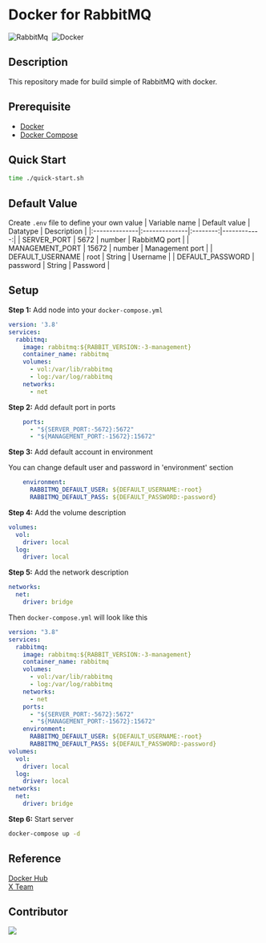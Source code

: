 # Docker for RabbitMQ
<img alt="RabbitMq" src="https://img.shields.io/badge/RabbitMq-FF6600?&style=flat&logo=rabbitmq&logoColor=FFFFFF">&nbsp;
<img alt="Docker" src="https://img.shields.io/badge/Docker-2496ED?&style=flat&logo=docker&logoColor=ffffff">&nbsp;

## Description
This repository made for build simple of RabbitMQ with docker.

## Prerequisite
* [Docker](https://docs.docker.com/engine/install/ubuntu/)
* [Docker Compose](https://docs.docker.com/compose/install/)

## Quick Start
```bash
time ./quick-start.sh
```

## Default Value
Create `.env` file to define your own value
| Variable name | Default value | Datatype | Description |
|:--------------|:--------------|:--------:|------------:|
| SERVER_PORT | 5672 | number | RabbitMQ port |
| MANAGEMENT_PORT | 15672 | number | Management port |
| DEFAULT_USERNAME | root | String | Username |
| DEFAULT_PASSWORD | password | String | Password |

## Setup
**Step 1:** Add node into your `docker-compose.yml`
```yaml
version: '3.8'
services:
  rabbitmq:
    image: rabbitmq:${RABBIT_VERSION:-3-management}
    container_name: rabbitmq
    volumes:
      - vol:/var/lib/rabbitmq
      - log:/var/log/rabbitmq
    networks:
      - net
```
**Step 2:** Add default port in ports
```yaml
    ports:
      - "${SERVER_PORT:-5672}:5672"
      - "${MANAGEMENT_PORT:-15672}:15672"
```

**Step 3:** Add default account in environment

You can change default user and password in 'environment' section
```yaml
    environment:
      RABBITMQ_DEFAULT_USER: ${DEFAULT_USERNAME:-root}
      RABBITMQ_DEFAULT_PASS: ${DEFAULT_PASSWORD:-password}
```
**Step 4:** Add the volume description
```yaml
volumes:
  vol:
    driver: local
  log:
    driver: local
```
**Step 5:** Add the network description
```yaml
networks:
  net:
    driver: bridge 
```

Then `docker-compose.yml` will look like this
```yaml
version: "3.8"
services:
  rabbitmq:
    image: rabbitmq:${RABBIT_VERSION:-3-management}
    container_name: rabbitmq
    volumes:
      - vol:/var/lib/rabbitmq
      - log:/var/log/rabbitmq
    networks:
      - net
    ports:
      - "${SERVER_PORT:-5672}:5672"
      - "${MANAGEMENT_PORT:-15672}:15672"
    environment:
      RABBITMQ_DEFAULT_USER: ${DEFAULT_USERNAME:-root}
      RABBITMQ_DEFAULT_PASS: ${DEFAULT_PASSWORD:-password}
volumes:
  vol:
    driver: local
  log:
    driver: local
networks:
  net:
    driver: bridge
```

**Step 6:** Start server
```bash
docker-compose up -d
```

## Reference
[Docker Hub](https://hub.docker.com/_/rabbitmq) <br>
[X Team](https://x-team.com/blog/set-up-rabbitmq-with-docker-compose/)

## Contributor
<a href="https://github.com/Harin3Bone"><img src="https://img.shields.io/badge/Harin3Bone-181717?style=flat&logo=github&logoColor=ffffff"></a>
